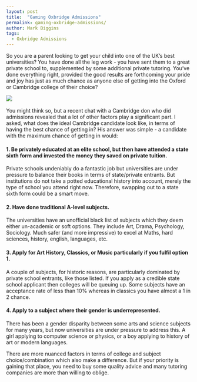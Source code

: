 ```yaml
---
layout: post
title:  "Gaming Oxbridge Admissions"
permalink: gaming-oxbridge-admissions/
author: Mark Biggins
tags:
  - Oxbridge Admissions
---
```

So you are a parent looking to get your child into one of the UK’s best universities? You have done all the leg work - you have sent them to a great private school to, supplemented by some additional private tutoring. You’ve done everything right, provided the good results are forthcoming your pride and joy has just as much chance as anyone else of getting into the Oxford or Cambridge college of their choice?

​<a href="{{ site.static}}/img/blogs/radcliffe.jpg" data-lightbox="lightbox" data-title="The Bodleian Library in Oxford" class="thumbnail">
  <img src="{{ site.static}}/img/blogs/radcliffe.jpg" alt-text="The Bodleian Library in Oxford"/>
</a>

You might think so, but a recent chat with a Cambridge don who did admissions revealed that a lot of other factors play a significant part. I asked, what does the ideal Cambridge candidate look like, in terms of having the best chance of getting in? His answer was simple - a candidate with the maximum chance of getting in would:

#### 1. Be privately educated at an elite school, but then have attended a state sixth form and invested the money they saved on private tuition.

Private schools undeniably do a fantastic job but universities are under pressure to balance their books in terms of state/private entrants. But institutions do not take a potted educational history into account, merely the type of school you attend right now. Therefore, swapping out to a state sixth form could be a smart move.

#### 2. Have done traditional A-level subjects.

The universities have an unofficial black list of subjects which they deem either un-academic or soft options. They include Art, Drama, Psychology, Sociology. Much safer (and more impressive) to excel at Maths, hard sciences, history, english, languages, etc.

#### 3. Apply for Art History, Classics, or Music particularly if you fulfil option 1.

A couple of subjects, for historic reasons, are particularly dominated by private school entrants, like those listed. If you apply as a credible state school applicant then colleges will be queuing up. Some subjects have an acceptance rate of less than 10% whereas in classics you have almost a 1 in 2 chance.

#### 4. Apply to a subject where their gender is underrepresented.

There has been a gender disparity between some arts and science subjects for many years, but now universities are under pressure to address this. A girl applying to computer science or physics, or a boy applying to history of art or modern languages.


There are more nuanced factors in terms of college and subject choice/combination which also make a difference. But if your priority is gaining that place, you need to buy some quality advice and many tutoring companies are more than willing to oblige.
